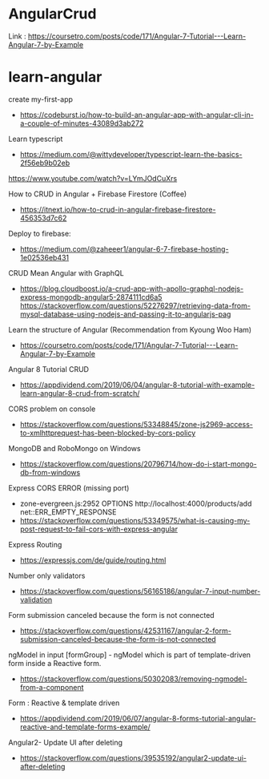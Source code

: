 # AngularCrud

Link : https://coursetro.com/posts/code/171/Angular-7-Tutorial---Learn-Angular-7-by-Example

# learn-angular

create my-first-app
- https://codeburst.io/how-to-build-an-angular-app-with-angular-cli-in-a-couple-of-minutes-43089d3ab272

Learn typescript
- https://medium.com/@wittydeveloper/typescript-learn-the-basics-2f56eb9b02eb

https://www.youtube.com/watch?v=LYmJOdCuXrs

How to CRUD in Angular + Firebase Firestore (Coffee)
- https://itnext.io/how-to-crud-in-angular-firebase-firestore-456353d7c62

Deploy to firebase:
- https://medium.com/@zaheeer1/angular-6-7-firebase-hosting-1e02536eb431

CRUD Mean Angular with GraphQL
- https://blog.cloudboost.io/a-crud-app-with-apollo-graphql-nodejs-express-mongodb-angular5-2874111cd6a5
  https://stackoverflow.com/questions/52276297/retrieving-data-from-mysql-database-using-nodejs-and-passing-it-to-angularjs-pag

Learn the structure of Angular (Recommendation from Kyoung Woo Ham)
- https://coursetro.com/posts/code/171/Angular-7-Tutorial---Learn-Angular-7-by-Example



Angular 8 Tutorial CRUD
- https://appdividend.com/2019/06/04/angular-8-tutorial-with-example-learn-angular-8-crud-from-scratch/

CORS problem on console
- https://stackoverflow.com/questions/53348845/zone-js2969-access-to-xmlhttprequest-has-been-blocked-by-cors-policy

MongoDB and RoboMongo on Windows
- https://stackoverflow.com/questions/20796714/how-do-i-start-mongo-db-from-windows

Express CORS ERROR (missing port)
- zone-evergreen.js:2952 OPTIONS http://localhost:4000/products/add net::ERR_EMPTY_RESPONSE
- https://stackoverflow.com/questions/53349575/what-is-causing-my-post-request-to-fail-cors-with-express-angular

Express Routing
- https://expressjs.com/de/guide/routing.html

Number only validators
- https://stackoverflow.com/questions/56165186/angular-7-input-number-validation

Form submission canceled because the form is not connected
- https://stackoverflow.com/questions/42531167/angular-2-form-submission-canceled-because-the-form-is-not-connected

ngModel in input [formGroup] - ngModel which is part of template-driven form inside a Reactive form.
- https://stackoverflow.com/questions/50302083/removing-ngmodel-from-a-component

Form : Reactive & template driven
- https://appdividend.com/2019/06/07/angular-8-forms-tutorial-angular-reactive-and-template-forms-example/

Angular2- Update UI after deleting
- https://stackoverflow.com/questions/39535192/angular2-update-ui-after-deleting
